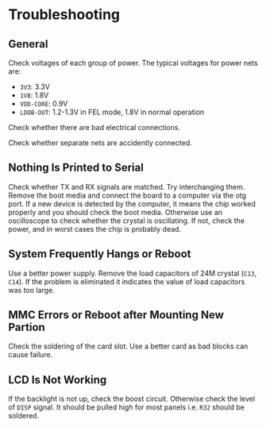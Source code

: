 # Troubleshooting

## General
Check voltages of each group of power. The typical voltages for power nets are:
- `3V3`: 3.3V
- `1V8`: 1.8V
- `VDD-CORE`: 0.9V
- `LDOB-OUT`: 1.2-1.3V in FEL mode, 1.8V in normal operation

Check whether there are bad electrical connections.

Check whether separate nets are accidently connected.

## Nothing Is Printed to Serial
Check whether TX and RX signals are matched. Try interchanging them. Remove the boot media and connect the board to a computer via the otg port. If a new device is detected by the computer, it means the chip worked properly and you should check the boot media. Otherwise use an oscilloscope to check whether the crystal is oscillating. If not, check the power, and in worst cases the chip is probably dead.

## System Frequently Hangs or Reboot
Use a better power supply. Remove the load capacitors of 24M crystal (`C13`, `C14`). If the problem is eliminated it indicates the value of load capacitors was too large.

## MMC Errors or Reboot after Mounting New Partion
Check the soldering of the card slot. Use a better card as bad blocks can cause failure.

## LCD Is Not Working
If the backlight is not up, check the boost circuit. Otherwise check the level of `DISP` signal. It should be pulled high for most panels i.e. `R32` should be soldered.